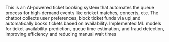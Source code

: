 This is an AI-powered ticket booking system that automates the queue process for high-demand events like cricket matches, concerts, etc. The chatbot collects user preferences, block ticket funds via upi,and automatically books tickets based on availability. Implemented ML models for ticket availability prediction, queue time estimation, and fraud detection, improving efficiency and reducing manual wait times
